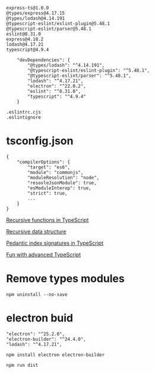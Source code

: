 ```
express-ts@1.0.0
@types/express@4.17.15
@types/lodash@4.14.191
@typescript-eslint/eslint-plugin@5.48.1
@typescript-eslint/parser@5.48.1
eslint@8.31.0
express@4.18.2
lodash@4.17.21
typescript@4.9.4
```

```
	"devDependencies": {
		"@types/lodash": "^4.14.191",
		"@typescript-eslint/eslint-plugin": "^5.48.1",
		"@typescript-eslint/parser": "^5.48.1",
		"lodash": "^4.17.21",
		"electron": "^22.0.2",
		"eslint": "^8.31.0",
		"typescript": "^4.9.4"
	}
```

```
.eslintrc.cjs
.eslintignore
```

# tsconfig.json

```
{
	"compilerOptions": {
		"target": "es6",
		"module": "commonjs",
		"moduleResolution": "node",
		"resovleJsonModule": true,
		"esModuleInterop": true,
		"strict": true,
		...
	}
}
```

[Recursive functions in TypeScript](https://joshtronic.com/2020/04/20/recursive-functions-in-typescript/)

[Recursive data structure](https://catchts.com/recursive-ds)

[Pedantic index signatures in TypeScript](https://tkdodo.eu/blog/pedantic-index-signatures-in-type-script-4-1)

[Fun with advanced TypeScript](https://www.youtube.com/watch?v=nNse0r0aRT8)

# Remove types modules

    npm uninstall --no-save

# electron buid

```
"electron": "^25.2.0",
"electron-builder": "^24.4.0",
"lodash": "^4.17.21",
```

```
npm install electron electron-builder
```

```
npm run dist
```
